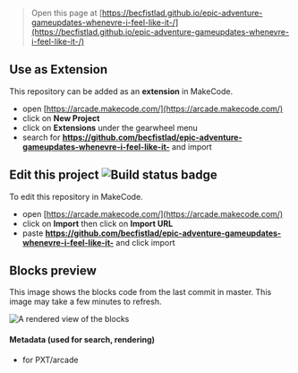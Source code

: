  


> Open this page at [https://becfistlad.github.io/epic-adventure-gameupdates-whenevre-i-feel-like-it-/](https://becfistlad.github.io/epic-adventure-gameupdates-whenevre-i-feel-like-it-/)

## Use as Extension

This repository can be added as an **extension** in MakeCode.

* open [https://arcade.makecode.com/](https://arcade.makecode.com/)
* click on **New Project**
* click on **Extensions** under the gearwheel menu
* search for **https://github.com/becfistlad/epic-adventure-gameupdates-whenevre-i-feel-like-it-** and import

## Edit this project ![Build status badge](https://github.com/becfistlad/epic-adventure-gameupdates-whenevre-i-feel-like-it-/workflows/MakeCode/badge.svg)

To edit this repository in MakeCode.

* open [https://arcade.makecode.com/](https://arcade.makecode.com/)
* click on **Import** then click on **Import URL**
* paste **https://github.com/becfistlad/epic-adventure-gameupdates-whenevre-i-feel-like-it-** and click import

## Blocks preview

This image shows the blocks code from the last commit in master.
This image may take a few minutes to refresh.

![A rendered view of the blocks](https://github.com/becfistlad/epic-adventure-gameupdates-whenevre-i-feel-like-it-/raw/master/.github/makecode/blocks.png)

#### Metadata (used for search, rendering)

* for PXT/arcade
<script src="https://makecode.com/gh-pages-embed.js"></script><script>makeCodeRender("{{ site.makecode.home_url }}", "{{ site.github.owner_name }}/{{ site.github.repository_name }}");</script>
